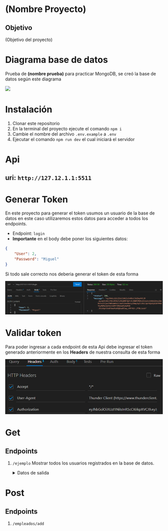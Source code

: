 # (Nombre Proyecto)
## Objetivo
(Objetivo del proyecto)
# Diagrama base de datos
Prueba de **(nombre prueba)** para practicar MongoDB, se creó la base de datos según este diagrama

<img src="./assets/diagrama.png">

# Instalación

1. Clonar este repositorio
2. En la terminal del proyecto ejecute el comando `npm i`
3. Cambie el nombre del archivo `.env.example` a `.env`
4. Ejecutar el comando `npm run dev` el cual iniciará el servidor

# Api
## **uri:** `http://127.12.1.1:5511`
# Generar Token
En este proyecto para generar el token usumos un usuario de la base de datos en este caso utilizaremos estos datos para acceder a todos los endpoints.
- Endpoint: `login`
- **Importante** en el body debe poner los siguientes datos:
```json
{
    "User": 2,
    "Password": "Miguel"
}
```
Si todo sale correcto nos deberia generar el token de esta forma

<img src="./assets/token.png">

# Validar token
Para poder ingresar a cada endpoint de esta Api debe ingresar el token generado anteriormente en los **Headers** de nuestra consulta de esta forma

<img src="./assets/usoToken.png">

# Get
## Endpoints
1. `/ejemplo` Mostrar todos los usuarios registrados en la base de datos.
    <details>
    <summary>Datos de salida</summary>

    ```json
    [
        {
            "_id": "64f3e69b344540b8c5ce001c",
            "id": 1,
            "PW": "Santi123",
            "role": {
                "nombre": "empleado",
                "permisos": [
                    "collection"
                ]
            }
        },
        {
            "_id": "64f3e69b344540b8c5ce001d",
            "id": 2,
            "PW": "Miguel",
            "role": {
                "nombre": "admin",
                "permisos": [
                    "*"
                ]
            }
        }
    ]
    ```
    </details>

# Post
## Endpoints
1. `/empleados/add`